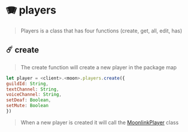 # 🪗 players

> Players is a class that has four functions (create, get, all, edit, has)

## ☄️ create

> The create function will create a new player in the package map

```javascript
let player = <client>.<moon>.players.create({
guildId: String,
textChannel: String,
voiceChannel: String,
setDeaf: Boolean,
setMute: Boolean
})
```

> When a new player is created it will call the [MoonlinkPlayer](https://moonlink.js.org/docs/moonlinkplayer) class

